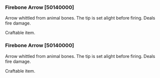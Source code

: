 ### Firebone Arrow [50140000]

Arrow whittled from animal bones. The tip is set alight before firing. Deals fire damage.

Craftable item.### Firebone Arrow [50140000]

Arrow whittled from animal bones. The tip is set alight before firing. Deals fire damage.

Craftable item.